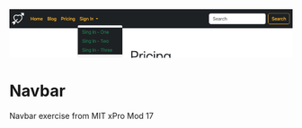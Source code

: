 <img src="Navbar.jpg" width="auto">
                           

# Navbar
Navbar exercise from MIT xPro Mod 17
